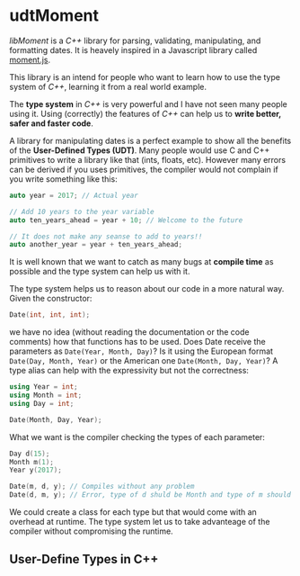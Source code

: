 # udtMoment

*libMoment* is a *C++* library for parsing, validating, manipulating, and formatting dates. It is heavely inspired in a Javascript library called [moment.js](http://momentjs.com/).

This library is an intend for people who want to learn how to use the type system of *C++*, learning it from a real world example.

The **type system** in *C++* is very powerful and I have not seen many people using it. Using (correctly) the features of *C++* can help us to **write better, safer and faster code**. 

A library for manipulating dates is a perfect example to show all the benefits of the **User-Defined Types (UDT)**. Many people would use C and C++ primitives to write a library like that (ints, floats, etc). However many errors can be derived if you uses primitives, the compiler would not complain if you write something like this:

```cpp
auto year = 2017; // Actual year

// Add 10 years to the year variable
auto ten_years_ahead = year + 10; // Welcome to the future

// It does not make any seanse to add to years!!
auto another_year = year + ten_years_ahead;
```

It is well known that we want to catch as many bugs at **compile time** as possible and the type system can help us with it. 

The type system helps us to reason about our code in a more natural way. Given the constructor: 

```cpp
Date(int, int, int);
```

we have no idea (without reading the documentation or the code comments) how that functions has to be used. Does Date receive the parameters as `Date(Year, Month, Day)`? Is it using the European format `Date(Day, Month, Year)` or the American one `Date(Month, Day, Year)`? A type alias can help with the expressivity but not the correctness:

```cpp
using Year = int;
using Month = int;
using Day = int;

Date(Month, Day, Year);
```

What we want is the compiler checking the types of each parameter:

```cpp
Day d(15);
Month m(1);
Year y(2017);

Date(m, d, y); // Compiles without any problem
Date(d, m, y); // Error, type of d shuld be Month and type of m should be Day
```

We could create a class for each type but that would come with an overhead at runtime. The type system let us to take advanteage of the compiler without compromising the runtime.



## User-Define Types in C++


```cpp
